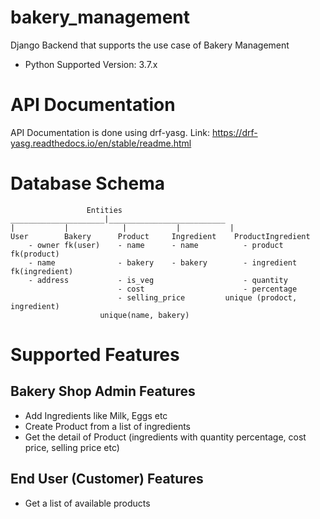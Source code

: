 # bakery_management
Django Backend that supports the use case of Bakery Management

- Python Supported Version: 3.7.x

# API Documentation

API Documentation is done using drf-yasg.
Link: https://drf-yasg.readthedocs.io/en/stable/readme.html


# Database Schema

                     Entities
    _____________________|__________________________
    |           |            |           |           |
    User        Bakery      Product     Ingredient    ProductIngredient
        - owner fk(user)    - name      - name          - product fk(product)
        - name              - bakery    - bakery        - ingredient fk(ingredient)
        - address           - is_veg                    - quantity
                            - cost                      - percentage
                            - selling_price         unique (prodoct, ingredient)
                        unique(name, bakery)

# Supported Features

## Bakery Shop Admin Features
- Add Ingredients like Milk, Eggs etc
- Create Product from a list of ingredients
- Get the detail of Product (ingredients with quantity percentage, cost price, selling price etc)


## End User (Customer) Features
- Get a list of available products
